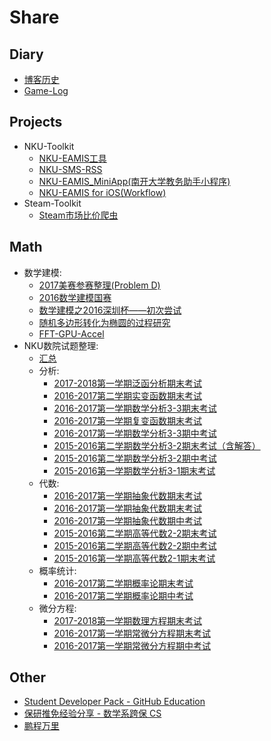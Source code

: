 # Share

## Diary
- [博客历史](/share/blog-history)
- [Game-Log](/share/game-log)

## Projects
- NKU-Toolkit
    - [NKU-EAMIS工具](/share/nku-eamis)
    - [NKU-SMS-RSS](/share/nku-sms-rss)
    - [NKU-EAMIS_MiniApp(南开大学教务助手小程序)](/share/eamis-miniapp)
    - [NKU-EAMIS for iOS(Workflow)](/share/eamis-workflow)
- Steam-Toolkit
    - [Steam市场比价爬虫](/share/steam-market-price-bot)

## Math
- 数学建模:
    - [2017美赛参赛整理(Problem D)](/share/2017-mcm-icm)
    - [2016数学建模国赛](/share/2016-guosai)
    - [数学建模之2016深圳杯——初次尝试](/share/math-model-szb)
    - [随机多边形转化为椭圆的过程研究](/share/polygon-to-ellipse)
    - [FFT-GPU-Accel](/share/FFT-GPU-Accel)
- NKU数院试题整理:
    - [汇总](/share/nku-sms-exams)
    - 分析:
        - [2017-2018第一学期泛函分析期末考试](/share/exam/functional-analysis-final)
        - [2016-2017第二学期实变函数期末考试](/share/exam/real-variable-function)
        - [2016-2017第一学期数学分析3-3期末考试](/share/exam/mathematical-analysis-3-3-final)
        - [2016-2017第一学期复变函数期末考试](/share/exam/complex-analysis-final)
        - [2016-2017第一学期数学分析3-3期中考试](/share/exam/mathematical-analysis-3-3-middle)
        - [2015-2016第二学期数学分析3-2期末考试（含解答）](/share/exam/mathematical-analysis-3-2-final)
        - [2015-2016第二学期数学分析3-2期中考试](/share/exam/mathematical-analysis-3-2-middle)
        - [2015-2016第一学期数学分析3-1期末考试](/share/exam/mathematical-analysis-3-1-final)
    - 代数:
        - [2016-2017第一学期抽象代数期末考试](/share/exam/abstract-algebra-final)
        - [2016-2017第一学期抽象代数期末考试](/share/exam/abstract-algebra-final)
        - [2016-2017第一学期抽象代数期中考试](/share/exam/abstract-algebra-middle)
        - [2015-2016第二学期高等代数2-2期末考试](/share/exam/advanced-algebra-2-2-final)
        - [2015-2016第二学期高等代数2-2期中考试](/share/exam/advanced-algebra-2-2-middle)
        - [2015-2016第一学期高等代数2-1期末考试](/share/exam/advanced-algebra-2-1-final)
    - 概率统计:
        - [2016-2017第二学期概率论期末考试](/share/exam/probability-final)
        - [2016-2017第二学期概率论期中考试](/share/exam/probability-middle)
    - 微分方程:
        - [2017-2018第一学期数理方程期末考试](/share/exam/PDE-final)
        - [2016-2017第一学期常微分方程期末考试](/share/exam/ODE-final)
        - [2016-2017第一学期常微分方程期中考试](/share/exam/ODE-middle)

## Other
- [Student Developer Pack - GitHub Education](/share/github-student-pack)
- [保研推免经验分享 - 数学系跨保 CS](/share/my-postgraduate-share)
- [鹏程万里](/share/roc-fly)
